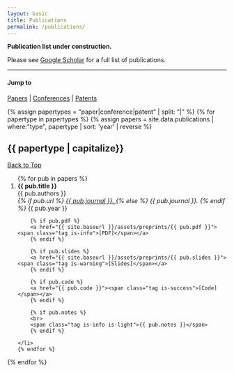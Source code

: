 ```yaml
---
layout: basic
title: Publications
permalink: /publications/
---
```


**Publication list under construction.** 

Please see [Google Scholar](https://scholar.google.com/citations?user=3rB_SGYAAAAJ&hl=en&oi=ao) for a full list of publications.

---

#### Jump to
[Papers](#paper) | [Conferences](#conference) | [Patents](#patent)

{% assign papertypes = "paper|conference|patent" | split: "|" %}
{% for papertype in papertypes %}
{% assign papers = site.data.publications | where:"type", papertype | sort: 'year' | reverse %}

## {{ papertype | capitalize}} 
<a href="#"><span class="tag is-small is-light">Back to Top</span></a>

<ol reversed class="list is-hoverable">
	{% for pub in papers %}
	<li class="list-item" style="display: list-item">
		<b class="large">{{ pub.title }}</b><br>
		{{ pub.authors }}<br>
		<i>
		{% if pub.url %}
		<a href="{{ pub.url }}" target="_blank">
			{{ pub.journal }}.
		</a>
		{% else %}
		{{ pub.journal }}.
		{% endif %}
		</i>
		{{ pub.year }}

		{% if pub.pdf %}
		<a href="{{ site.baseurl }}/assets/preprints/{{ pub.pdf }}"><span class="tag is-info">[PDF]</span></a>
		{% endif %}	

		{% if pub.slides %}
		<a href="{{ site.baseurl }}/assets/preprints/{{ pub.slides }}"><span class="tag is-warning">[Slides]</span></a>
		{% endif %}		

		{% if pub.code %}
		<a href="{{ pub.code }}"><span class="tag is-success">[Code]</span></a>
		{% endif %}					

		{% if pub.notes %}
		<br>
		<span class="tag is-info is-light">{{ pub.notes }}</span>
		{% endif %}			

	</li>
	{% endfor %}
</ol>

{% endfor %}